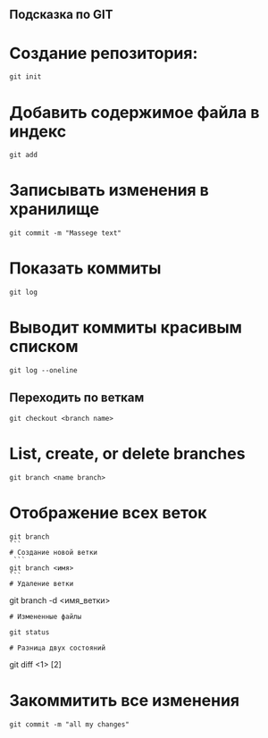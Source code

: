 ## Подсказка по GIT 

# Создание репозитория:
```
git init

```
# Добавить содержимое файла в индекс

```
git add
```
# Записывать изменения в хранилище
```
git commit -m "Massege text"
```
# Показать коммиты
```
git log
```
# Выводит коммиты красивым списком
```
git log --oneline
```
## Переходить по веткам
```
git checkout <branch name>
```
#  List, create, or delete branches
```
git branch <name branch>   
```
# Отображение всех веток

````
git branch
```
# Создание новой ветки
 ```
git branch <имя>
```
# Удаление ветки 
````
git branch -d <имя_ветки>
```
# Измененные файлы 

git status

# Разница двух состояний 
```
git diff <1> [2]

# Закоммитить все изменения
```
git commit -m "all my changes"